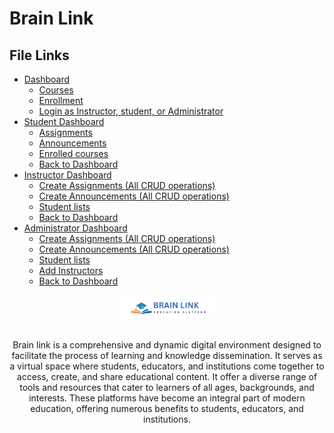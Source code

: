 # Brain Link  

## File Links

- [Dashboard](#dashboard)
  - [Courses](#courses)
  - [Enrollment](#enrollment)
  - [Login as Instructor, student, or Administrator](#login)
- [Student Dashboard](#dashboard)
  - [Assignments](#assignmets)
  - [Announcements](#announcements)
  - [Enrolled courses](#Enrolled)
  - [Back to Dashboard](#BacktToDash)
- [Instructor Dashboard](#dashboard)
  - [Create Assignments (All CRUD operations)](#assignmets)
  - [Create Announcements (All CRUD operations)](#announcements)
  - [Student lists](#Enrolled)
  - [Back to Dashboard](#BacktToDash)
- [Administrator Dashboard](#dashboard)
  - [Create Assignments (All CRUD operations)](#assignmets)
  - [Create Announcements (All CRUD operations)](#announcements)
  - [Student lists](#Enrolled)
  - [Add Instructors](#Instructor)
  - [Back to Dashboard](#BacktToDash)

<div align="center" > 
<img width="30%" src="https://github.com/Payalsahuj/Brain-Link-Angular/blob/main/experiment/src/assets/Image/Brain_Link.png"><br><br>

<p>Brain link is a comprehensive and dynamic digital environment designed to facilitate the process of learning and knowledge dissemination. It serves as a virtual space where students, educators, and institutions come together to access, create, and share educational content. It offer a diverse range of tools and resources that cater to learners of all ages, backgrounds, and interests. These platforms have become an integral part of modern education, offering numerous benefits to students, educators, and institutions.
</p>
</div> 
